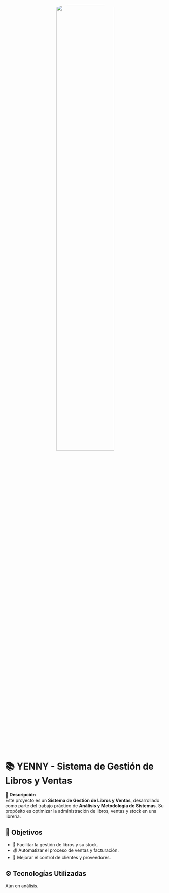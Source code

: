 <div align="center">
    <img src="https://drive.google.com/uc?export=view&id=1akfFdQwowXBWVkAKemuaq1TjVNMWy21H" style="border-radius: 100px;" width="60%">
</div>

# 📚 YENNY - Sistema de Gestión de Libros y Ventas

📌 **Descripción**  
Este proyecto es un **Sistema de Gestión de Libros y Ventas**, desarrollado como parte del trabajo práctico de **Análisis y Metodología de Sistemas**. Su propósito es optimizar la administración de libros, ventas y stock en una librería.

## 🎯 Objetivos
- 📖 Facilitar la gestión de libros y su stock.  
- 💰 Automatizar el proceso de ventas y facturación.  
- 👥 Mejorar el control de clientes y proveedores.  

## ⚙️ Tecnologías Utilizadas
Aún en análisis. 


